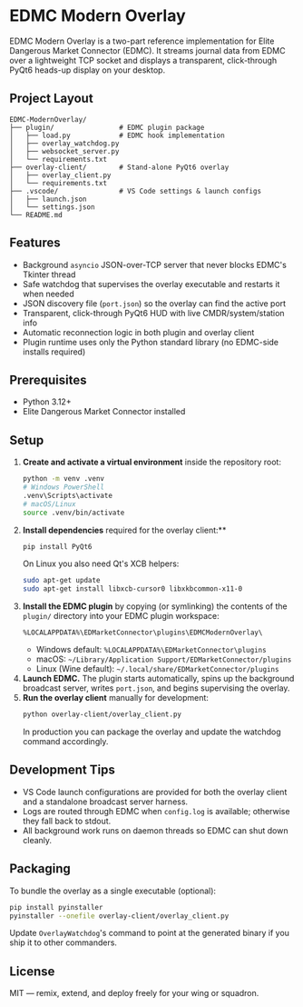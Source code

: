 # EDMC Modern Overlay

EDMC Modern Overlay is a two-part reference implementation for Elite Dangerous Market Connector (EDMC). It streams journal data from EDMC over a lightweight TCP socket and displays a transparent, click-through PyQt6 heads-up display on your desktop.

## Project Layout

```
EDMC-ModernOverlay/
├── plugin/                # EDMC plugin package
│   ├── load.py            # EDMC hook implementation
│   ├── overlay_watchdog.py
│   ├── websocket_server.py
│   └── requirements.txt
├── overlay-client/        # Stand-alone PyQt6 overlay
│   ├── overlay_client.py
│   └── requirements.txt
├── .vscode/               # VS Code settings & launch configs
│   ├── launch.json
│   └── settings.json
└── README.md
```

## Features

- Background `asyncio` JSON-over-TCP server that never blocks EDMC's Tkinter thread
- Safe watchdog that supervises the overlay executable and restarts it when needed
- JSON discovery file (`port.json`) so the overlay can find the active port
- Transparent, click-through PyQt6 HUD with live CMDR/system/station info
- Automatic reconnection logic in both plugin and overlay client
- Plugin runtime uses only the Python standard library (no EDMC-side installs required)

## Prerequisites

- Python 3.12+
- Elite Dangerous Market Connector installed

## Setup

1. **Create and activate a virtual environment** inside the repository root:
   ```bash
   python -m venv .venv
   # Windows PowerShell
   .venv\Scripts\activate
   # macOS/Linux
   source .venv/bin/activate
   ```
2. **Install dependencies** required for the overlay client:**
   ```bash
   pip install PyQt6
   ```
   On Linux you also need Qt's XCB helpers:
   ```bash
   sudo apt-get update
   sudo apt-get install libxcb-cursor0 libxkbcommon-x11-0
   ```
3. **Install the EDMC plugin** by copying (or symlinking) the contents of the `plugin/` directory into your EDMC plugin workspace:
   ```
   %LOCALAPPDATA%\EDMarketConnector\plugins\EDMCModernOverlay\
   ```
   - Windows default: `%LOCALAPPDATA%\EDMarketConnector\plugins`
   - macOS: `~/Library/Application Support/EDMarketConnector/plugins`
   - Linux (Wine default): `~/.local/share/EDMarketConnector/plugins`
4. **Launch EDMC.** The plugin starts automatically, spins up the background broadcast server, writes `port.json`, and begins supervising the overlay.
5. **Run the overlay client** manually for development:
   ```bash
   python overlay-client/overlay_client.py
   ```
   In production you can package the overlay and update the watchdog command accordingly.

## Development Tips

- VS Code launch configurations are provided for both the overlay client and a standalone broadcast server harness.
- Logs are routed through EDMC when `config.log` is available; otherwise they fall back to stdout.
- All background work runs on daemon threads so EDMC can shut down cleanly.

## Packaging

To bundle the overlay as a single executable (optional):

```bash
pip install pyinstaller
pyinstaller --onefile overlay-client/overlay_client.py
```

Update `OverlayWatchdog`'s command to point at the generated binary if you ship it to other commanders.

## License

MIT — remix, extend, and deploy freely for your wing or squadron.

